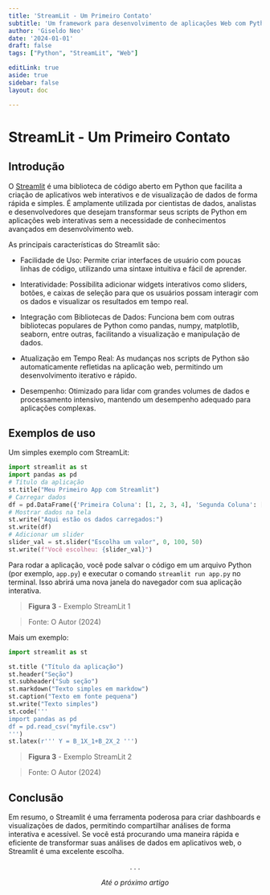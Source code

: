 ```yaml
---
title: 'StreamLit - Um Primeiro Contato'
subtitle: 'Um framework para desenvolvimento de aplicações Web com Python'
author: 'Giseldo Neo'
date: '2024-01-01'
draft: false
tags: ["Python", "StreamLit", "Web"]

editLink: true
aside: true
sidebar: false
layout: doc

---
```


# StreamLit - Um Primeiro Contato

## Introdução

O [Streamlit](https://streamlit.io/) é uma biblioteca de código aberto em Python que facilita a criação de aplicativos web interativos e de visualização de dados de forma rápida e simples. É amplamente utilizada por cientistas de dados, analistas e desenvolvedores que desejam transformar seus scripts de Python em aplicações web interativas sem a necessidade de conhecimentos avançados em desenvolvimento web.

As principais características do Streamlit são:

* Facilidade de Uso: Permite criar interfaces de usuário com poucas linhas de código, utilizando uma sintaxe intuitiva e fácil de aprender.

* Interatividade: Possibilita adicionar widgets interativos como sliders, botões, e caixas de seleção para que os usuários possam interagir com os dados e visualizar os resultados em tempo real.

* Integração com Bibliotecas de Dados: Funciona bem com outras bibliotecas populares de Python como pandas, numpy, matplotlib, seaborn, entre outras, facilitando a visualização e manipulação de dados.

* Atualização em Tempo Real: As mudanças nos scripts de Python são automaticamente refletidas na aplicação web, permitindo um desenvolvimento iterativo e rápido.

* Desempenho: Otimizado para lidar com grandes volumes de dados e processamento intensivo, mantendo um desempenho adequado para aplicações complexas.

## Exemplos de uso

Um simples exemplo com StreamLit:

```python
import streamlit as st
import pandas as pd
# Título da aplicação
st.title("Meu Primeiro App com Streamlit")
# Carregar dados
df = pd.DataFrame({'Primeira Coluna': [1, 2, 3, 4], 'Segunda Coluna': [10, 20, 30, 40]})
# Mostrar dados na tela
st.write("Aqui estão os dados carregados:")
st.write(df)
# Adicionar um slider
slider_val = st.slider("Escolha um valor", 0, 100, 50)
st.write(f"Você escolheu: {slider_val}")
```

Para rodar a aplicação, você pode salvar o código em um arquivo Python (por exemplo, `app.py`) e executar o comando `streamlit run app.py` no terminal. Isso abrirá uma nova janela do navegador com sua aplicação interativa.

>**Figura 3** - Exemplo StreamLit 1

>Fonte: O Autor (2024)

Mais um exemplo:

```python
import streamlit as st

st.title ("Título da aplicação")
st.header("Seção")
st.subheader("Sub seção")
st.markdown("Texto simples em markdow")
st.caption("Texto em fonte pequena")
st.write("Texto simples")
st.code(''' 
import pandas as pd
df = pd.read_csv("myfile.csv")
''')
st.latex(r''' Y = B_1X_1+B_2X_2 ''')
```

>**Figura 3** - Exemplo StreamLit 2

>Fonte: O Autor (2024)

## Conclusão

Em resumo, o Streamlit é uma ferramenta poderosa para criar dashboards e visualizações de dados, permitindo compartilhar análises de forma interativa e acessível. Se você está procurando uma maneira rápida e eficiente de transformar suas análises de dados em aplicativos web, o Streamlit é uma excelente escolha.

<center>. . .</center>

_<center>Até o próximo artigo</center>_

<Layout />

<!--
<div id="disqus_thread"></div>
<script>
    /**
    *  RECOMMENDED CONFIGURATION VARIABLES: EDIT AND UNCOMMENT THE SECTION BELOW TO INSERT DYNAMIC VALUES FROM YOUR PLATFORM OR CMS.
    *  LEARN WHY DEFINING THESE VARIABLES IS IMPORTANT: https://disqus.com/admin/universalcode/#configuration-variables    */
    /*
    var disqus_config = function () {
    this.page.url = PAGE_URL;  // Replace PAGE_URL with your page's canonical URL variable
    this.page.identifier = PAGE_IDENTIFIER; // Replace PAGE_IDENTIFIER with your page's unique identifier variable
    };
    */
    (function() { // DON'T EDIT BELOW THIS LINE
    var d = document, s = d.createElement('script');
    s.src = 'https://giseldo.disqus.com/embed.js';
    s.setAttribute('data-timestamp', +new Date());
    (d.head || d.body).appendChild(s);
    })();
</script>
<noscript>Please enable JavaScript to view the <a href="https://disqus.com/?ref_noscript">comments powered by Disqus.</a></noscript>
-->